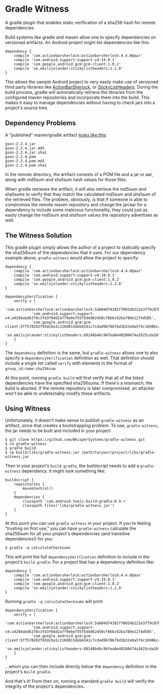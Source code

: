 # Gradle Witness

A gradle plugin that enables static verification of a sha256 hash for remote dependencies.

Build systems like gradle and maven allow one to specify dependencies on versioned artifacts. An
Android project might list dependencies like this:

    dependency {
        compile 'com.actionbarsherlock:actionbarsherlock:4.4.0@aar'
        compile 'com.android.support:support-v4:19.0.1'
        compile 'com.google.android.gcm:gcm-client:1.0.2'
        compile 'se.emilsjolander:stickylistheaders:2.2.0'
    }

This allows the sample Android project to very easily make use of versioned third party libraries like
[ActionBarSherlock](http://actionbarsherlock.com/), or [StickyListHeaders](https://github.com/emilsjolander/StickyListHeaders).
During the build process, gradle will automatically retrieve the libraries from the configured
maven repositories and incorporate them into the build.  This makes it easy to manage dependencies
without having to check jars into a project's source tree.

## Dependency Problems

A "published" maven/gradle artifact [looks like this](https://github.com/WhisperSystems/maven/tree/master/gson/releases/org/whispersystems/gson/2.2.4):

    gson-2.2.4.jar
    gson-2.2.4.jar.md5
    gson-2.2.4.jar.sha1
    gson-2.2.4.pom
    gson-2.2.4.pom.md5
    gson-2.2.4.pom.sha1

In the remote directory, the artifact consists of a POM file and a jar or aar, along with md5sum and
sha1sum hash values for those files.

When gradle retrieves the artifact, it will also retrieve the md5sum and sha1sums to verify that
they match the calculated md5sum and sha1sum of the retrieved files.  The problem, obviously, is 
that if someone is able to compromise the remote maven repository and change the jar/aar for a 
dependency to include some malicious functionality, they could just as easily change the md5sum
and sha1sum values the repository advertises as well.

## The Witness Solution

This gradle plugin simply allows the author of a project to statically specify the sha256sum of
the dependencies that it uses.  For our dependency example above, `gradle-witness` would allow
the project to specify:

    dependency {
        compile 'com.actionbarsherlock:actionbarsherlock:4.4.0@aar'
        compile 'com.android.support:support-v4:19.0.1'
        compile 'com.google.android.gcm:gcm-client:1.0.2'
        compile 'se.emilsjolander:stickylistheaders:2.2.0'
    }

    dependencyVerification {
        verify = [
                'com.actionbarsherlock:actionbarsherlock:5ab04d74101f70024b222e3ff9c87bee151ec43331b4a2134b6cc08cf8565819',
                'com.android.support:support-v4:a4268abd6370c3fd3f94d2a7f9e6e755f5ddd62450cf8bbc62ba789e1274d585',
                'com.google.android.gcm:gcm-client:5ff578202f93dcba1c210d015deb4241c7cdad9b7867bd1b32e0a5f4c16986ca',
                'se.emilsjolander:stickylistheaders:89146b46c96fea0e40200474a2625cda10fe94891e4128f53cdb42375091b9b6',
        ]
    }

The `dependency` definition is the same, but `gradle-witness` allows one to also specify a
`dependencyVerification` definition as well.  That definition should include a single list called
`verify` with elements in the format of `group_id:name:sha256sum`.

At this point, running `gradle build` will first verify that all of the listed dependencies have
the specified sha256sums.  If there's a mismatch, the build is aborted.  If the remote repository
is later compromised, an attacker won't be able to undetectably modify these artifacts.

## Using Witness

Unfortunately, it doesn't make sense to publish `gradle-witness` as an artifact, since that
creates a bootstrapping problem.  To use, `gradle-witness`, the jar needs to be built and included
in your project:

    $ git clone https://github.com/WhisperSystems/gradle-witness.git
    $ cd gradle-witness
    $ gradle build
    $ cp build/libs/gradle-witness.jar /path/to/your/project/libs/gradle-witness.jar

Then in your project's `build.gradle`, the buildscript needs to add a `gradle-witness` dependency.
It might look something like:

    buildscript {
        repositories {
            mavenCentral()
        }
        dependencies {
            classpath 'com.android.tools.build:gradle:0.9.+'
            classpath files('libs/gradle-witness.jar')
        }
    }

At this point you can use `gradle-witness` in your project.  If you're feeling "trusting on first
use," you can have `gradle-witness` calculate the sha256sum for all your project's dependencies
(and transitive dependencies!) for you:

    $ gradle -q calculateChecksums

This will print the full `dependencyVerification` definition to include in the project's `build.gradle`.
For a project that has a dependency definition like:

    dependency {
        compile 'com.actionbarsherlock:actionbarsherlock:4.4.0@aar'
        compile 'com.android.support:support-v4:19.0.1'
        compile 'com.google.android.gcm:gcm-client:1.0.2'
        compile 'se.emilsjolander:stickylistheaders:2.2.0'
    }

Running `gradle -q calculateChecksums` will print:

    dependencyVerification {
        verify = [
                'com.actionbarsherlock:actionbarsherlock:5ab04d74101f70024b222e3ff9c87bee151ec43331b4a2134b6cc08cf8565819',
                'com.android.support:support-v4:a4268abd6370c3fd3f94d2a7f9e6e755f5ddd62450cf8bbc62ba789e1274d585',
                'com.google.android.gcm:gcm-client:5ff578202f93dcba1c210d015deb4241c7cdad9b7867bd1b32e0a5f4c16986ca',
                'se.emilsjolander:stickylistheaders:89146b46c96fea0e40200474a2625cda10fe94891e4128f53cdb42375091b9b6',
        ]
    }

...which you can then include directly below the `dependency` definition in the project's `build.gradle`.

And that's it! From then on, running a standard `gradle build` will verify the integrity of
the project's dependencies.